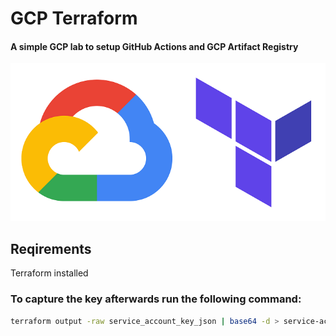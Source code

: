 # GCP Terraform

#### A simple GCP lab to setup GitHub Actions and GCP Artifact Registry

![alt text](images/gcpterraform.png "Terraform all the things in GCP!")

## Reqirements

Terraform installed

### To capture the key afterwards run the following command:

```bash
terraform output -raw service_account_key_json | base64 -d > service-account-secret.json
```
